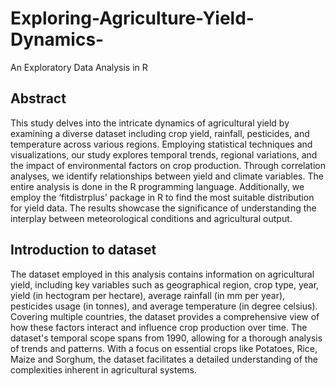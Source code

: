 # Exploring-Agriculture-Yield-Dynamics-
An Exploratory Data Analysis in R

## Abstract
This study delves into the intricate dynamics of agricultural yield by examining a diverse dataset
including crop yield, rainfall, pesticides, and temperature across various regions. Employing
statistical techniques and visualizations, our study explores temporal trends, regional variations,
and the impact of environmental factors on crop production. Through correlation analyses, we
identify relationships between yield and climate variables. The entire analysis is done in the R
programming language. Additionally, we employ the ‘fitdistrplus’ package in R to find the most
suitable distribution for yield data. The results showcase the significance of understanding the
interplay between meteorological conditions and agricultural output.

## Introduction to dataset
The dataset employed in this analysis contains information on agricultural yield, including key
variables such as geographical region, crop type, year, yield (in hectogram per hectare), average
rainfall (in mm per year), pesticides usage (in tonnes), and average temperature (in degree
celsius). Covering multiple countries, the dataset provides a comprehensive view of how these
factors interact and influence crop production over time. The dataset's temporal scope spans
from 1990, allowing for a thorough analysis of trends and patterns. With a focus on essential
crops like Potatoes, Rice, Maize and Sorghum, the dataset facilitates a detailed understanding of
the complexities inherent in agricultural systems.
